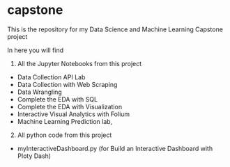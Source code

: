 # capstone
This is the repository for my Data Science and Machine Learning Capstone project

In here you will find
1. All the Jupyter Notebooks from this project
  - Data Collection API Lab
  - Data Collection with Web Scraping
  - Data Wrangling
  - Complete the EDA with SQL
  - Complete the EDA with Visualization
  - Interactive Visual Analytics with Folium
  - Machine Learning Prediction lab, 
2. All python code from this project
  - myInteractiveDashboard.py (for Build an Interactive Dashboard with Ploty Dash)
